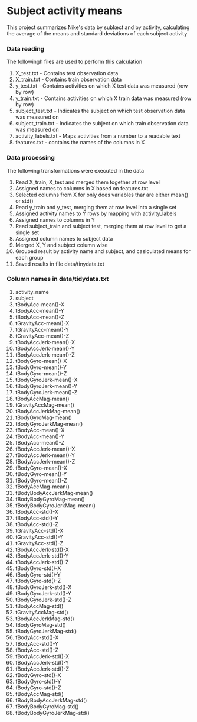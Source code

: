 # Subject activity means

This project summarizes Nike's data by subkect and by activity, calculating the average of the means and standard deviations of each subject activity

### Data reading
The followingh files are used to perform this calculation
1. X_test.txt - Contains test observation data
2. X_train.txt - Contains train observation data
3. y_test.txt - Contains activities on which X test data was measured (row by row)
4. y_train.txt - Contains activities on which X train data was measured (row by row)
5. subject_test.txt - Indicates the subject on which test observation data was measured on
6. subject_train.txt - Indicates the subject on which train observation data was measured on
7. activity_labels.txt - Maps activities from a number to a readable text
8. features.txt - contains the names of the columns in X

### Data processing

The following transformations were executed in the data

1. Read X_train, X_test and merged them together at row level
2. Assigned names to columns in X based on features.txt
3. Selected columns from X for only does variables thar are either mean() or std()
4. Read y_train and y_test, merging them at row level into a single set
5. Assigned activity names to Y rows by mapping with activity_labels
6. Assigned names to columns in Y
7. Read subject_train and subject test, merging them at row level to get a single set
8. Assigned column names to subject data
9. Merged X, Y and subject column wise
10. Grouped result by activity name and subject, and caslculated means for each group
11. Saved results in file data/tinydata.txt


### Column names in data/tidydata.txt

1. activity_name
2. subject
3. tBodyAcc-mean()-X
4. tBodyAcc-mean()-Y
5. tBodyAcc-mean()-Z
6. tGravityAcc-mean()-X
7. tGravityAcc-mean()-Y
8. tGravityAcc-mean()-Z
9. tBodyAccJerk-mean()-X
10. tBodyAccJerk-mean()-Y
11. tBodyAccJerk-mean()-Z
12. tBodyGyro-mean()-X
13. tBodyGyro-mean()-Y
14. tBodyGyro-mean()-Z
15. tBodyGyroJerk-mean()-X
16. tBodyGyroJerk-mean()-Y
17. tBodyGyroJerk-mean()-Z
18. tBodyAccMag-mean()
19. tGravityAccMag-mean()
20. tBodyAccJerkMag-mean()
21. tBodyGyroMag-mean()
22. tBodyGyroJerkMag-mean()
23. fBodyAcc-mean()-X
24. fBodyAcc-mean()-Y
25. fBodyAcc-mean()-Z
26. fBodyAccJerk-mean()-X
27. fBodyAccJerk-mean()-Y
28. fBodyAccJerk-mean()-Z
29. fBodyGyro-mean()-X
30. fBodyGyro-mean()-Y
31. fBodyGyro-mean()-Z
32. fBodyAccMag-mean()
33. fBodyBodyAccJerkMag-mean()
34. fBodyBodyGyroMag-mean()
35. fBodyBodyGyroJerkMag-mean()
36. tBodyAcc-std()-X
37. tBodyAcc-std()-Y
38. tBodyAcc-std()-Z
39. tGravityAcc-std()-X
40. tGravityAcc-std()-Y
41. tGravityAcc-std()-Z
42. tBodyAccJerk-std()-X
43. tBodyAccJerk-std()-Y
44. tBodyAccJerk-std()-Z
45. tBodyGyro-std()-X
46. tBodyGyro-std()-Y
47. tBodyGyro-std()-Z
48. tBodyGyroJerk-std()-X
49. tBodyGyroJerk-std()-Y
50. tBodyGyroJerk-std()-Z
51. tBodyAccMag-std()
52. tGravityAccMag-std()
53. tBodyAccJerkMag-std()
54. tBodyGyroMag-std()
55. tBodyGyroJerkMag-std()
56. fBodyAcc-std()-X
57. fBodyAcc-std()-Y
58. fBodyAcc-std()-Z
59. fBodyAccJerk-std()-X
60. fBodyAccJerk-std()-Y
61. fBodyAccJerk-std()-Z
62. fBodyGyro-std()-X
63. fBodyGyro-std()-Y
64. fBodyGyro-std()-Z
65. fBodyAccMag-std()
66. fBodyBodyAccJerkMag-std()
67. fBodyBodyGyroMag-std()
68. fBodyBodyGyroJerkMag-std()